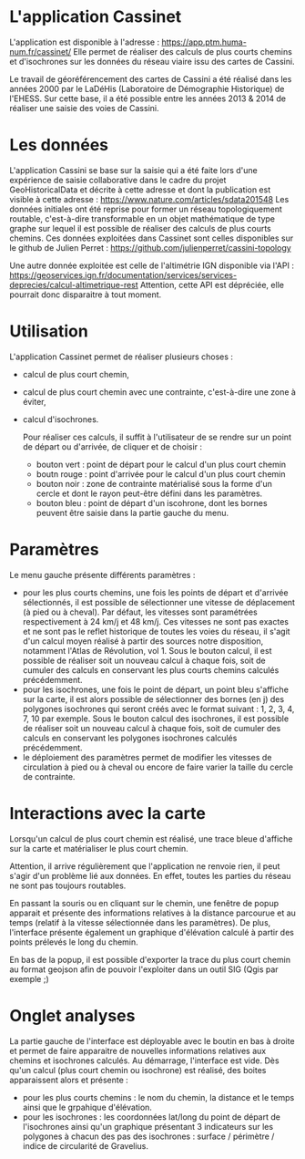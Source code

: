 # L'application Cassinet

L'application est disponible à l'adresse : https://app.ptm.huma-num.fr/cassinet/
Elle permet de réaliser des calculs de plus courts chemins et d'isochrones sur les données du réseau viaire issu des cartes de Cassini.

Le travail de géoréférencement des cartes de Cassini a été réalisé dans les années 2000 par le LaDéHis (Laboratoire de Démographie Historique) de l'EHESS.
Sur cette base, il a été possible entre les années 2013 & 2014 de réaliser une saisie des voies de Cassini.

# Les données

L'application Cassini se base sur la saisie qui a été faite lors d'une expérience de saisie collaborative dans le cadre du projet GeoHistoricalData et décrite à cette adresse et dont la publication est visible à cette adresse :
https://www.nature.com/articles/sdata201548
Les données initiales ont été reprise pour former un réseau topologiquement routable, c'est-à-dire transformable en un objet mathématique de type graphe sur lequel il est possible de réaliser des calculs de plus courts chemins.
Ces données exploitées dans Cassinet sont celles disponibles sur le github de Julien Perret : https://github.com/julienperret/cassini-topology

Une autre donnée exploitée est celle de l'altimétrie IGN disponible via l'API :
https://geoservices.ign.fr/documentation/services/services-deprecies/calcul-altimetrique-rest
Attention, cette API est dépréciée, elle pourrait donc disparaitre à tout moment.

# Utilisation

L'application Cassinet permet de réaliser plusieurs choses :
- calcul de plus court chemin,
- calcul de plus court chemin avec une contrainte, c'est-à-dire une zone à éviter,
- calcul d'isochrones.

  Pour réaliser ces calculs, il suffit à l'utilisateur de se rendre sur un point de départ ou d'arrivée, de cliquer et de choisir :
  - bouton vert : point de départ pour le calcul d'un plus court chemin
  - boutn rouge : point d'arrivée pour le calcul d'un plus court chemin
  - bouton noir : zone de contrainte matérialisé sous la forme d'un cercle et dont le rayon peut-être défini dans les paramètres.
  - bouton bleu : point de départ d'un iscohrone, dont les bornes peuvent être saisie dans la partie gauche du menu.

# Paramètres

Le menu gauche présente différents paramètres :
- pour les plus courts chemins, une fois les points de départ et d'arrivée sélectionnés, il est possible de sélectionner une vitesse de déplacement (à pied ou à cheval). Par défaut, les vitesses sont paramétrées respectivement à 24 km/j et 48 km/j. Ces vitesses ne sont pas exactes et ne sont pas le reflet historique de toutes les voies du réseau, il s'agit d'un calcul moyen réalisé à partir des sources notre disposition, notamment l'Atlas de Révolution, vol 1.
  Sous le bouton calcul, il est possible de réaliser soit un nouveau calcul à chaque fois, soit de cumuler des calculs en conservant les plus courts chemins calculés précédemment.
- pour les isochrones, une fois le point de départ, un point bleu s'affiche sur la carte, il est alors possible de sélectionner des bornes (en j) des polygones isochrones qui seront créés avec le format suivant : 1, 2, 3, 4, 7, 10 par exemple.
  Sous le bouton calcul des isochrones, il est possible de réaliser soit un nouveau calcul à chaque fois, soit de cumuler des calculs en conservant les polygones isochrones calculés précédemment.
- le déploiement des paramètres permet de modifier les vitesses de circulation à pied ou à cheval ou encore de faire varier la taille du cercle de contrainte.

# Interactions avec la carte

Lorsqu'un calcul de plus court chemin est réalisé, une trace bleue d'affiche sur la carte et matérialiser le plus court chemin.

Attention, il arrive régulièrement que l'application ne renvoie rien, il peut s'agir d'un problème lié aux données. En effet, toutes les parties du réseau ne sont pas toujours routables.

En passant la souris ou en cliquant sur le chemin, une fenêtre de popup apparait et présente des informations relatives à la distance parcourue et au temps (relatif à la vitesse sélectionnée dans les paramètres).
De plus, l'interface présente également un graphique d'élévation calculé à partir des points prélevés le long du chemin.

En bas de la popup, il est possible d'exporter la trace du plus court chemin au format geojson afin de pouvoir l'exploiter dans un outil SIG (Qgis par exemple ;)

# Onglet analyses

La partie gauche de l'interface est déployable avec le boutin en bas à droite et permet de faire apparaitre de nouvelles informations relatives aux chemins et isochrones calculés.
Au démarrage, l'interface est vide.
Dès qu'un calcul (plus court chemin ou isochrone) est réalisé, des boites apparaissent alors et présente :
- pour les plus courts chemins : le nom du chemin, la distance et le temps ainsi que le grpahique d'élévation.
- pour les isochrones : les coordonnées lat/long du point de départ de l'isochrones ainsi qu'un graphique présentant 3 indicateurs sur les polygones à chacun des pas des isochrones : surface / périmètre / indice de circularité de Gravelius.

